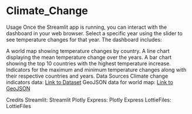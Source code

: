 # Climate_Change

Usage
Once the Streamlit app is running, you can interact with the dashboard in your web browser. Select a specific year using the slider to see temperature changes for that year. The dashboard includes:

A world map showing temperature changes by country.
A line chart displaying the mean temperature change over the years.
A bar chart showing the top 10 countries with the highest temperature increase.
Indicators for the maximum and minimum temperature changes along with their respective countries and years.
Data Sources
Climate change indicators data: [Link to Dataset](https://www.kaggle.com/datasets/tarunrm09/climate-change-indicators)
GeoJSON data for world map: [Link to GeoJSON](https://www.kaggle.com/datasets/danielvalyano/country-coord)

Credits
Streamlit: Streamlit
Plotly Express: Plotly Express
LottieFiles: LottieFiles

